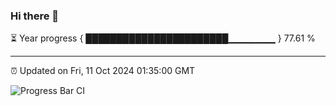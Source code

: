 ### Hi there 👋

⏳ Year progress { ███████████████████████▁▁▁▁▁▁▁ } 77.61 %

---

⏰ Updated on Fri, 11 Oct 2024 01:35:00 GMT

![Progress Bar CI](https://github.com/liununu/liununu/workflows/Progress%20Bar%20CI/badge.svg)
